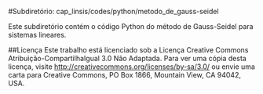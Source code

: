 #Subdiretório: cap_linsis/codes/python/metodo_de_gauss-seidel

Este subdiretório contém o código Python do método de Gauss-Seidel para sistemas lineares.

##Licença
Este trabalho está licenciado sob a Licença Creative Commons Atribuição-CompartilhaIgual 3.0 Não Adaptada. Para ver uma cópia desta licença, visite http://creativecommons.org/licenses/by-sa/3.0/ ou envie uma carta para Creative Commons, PO Box 1866, Mountain View, CA 94042, USA.

